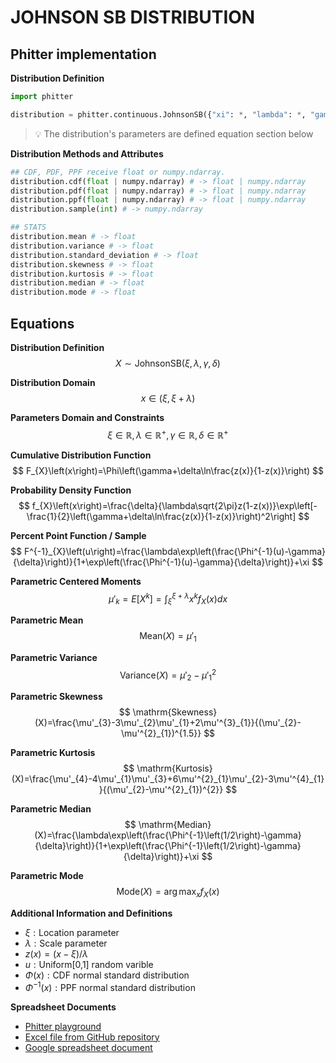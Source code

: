 # JOHNSON SB DISTRIBUTION

## Phitter implementation

**Distribution Definition**

```python
import phitter

distribution = phitter.continuous.JohnsonSB({"xi": *, "lambda": *, "gamma": *, "delta": *})
```

> 💡 The distribution's parameters are defined equation section below

**Distribution Methods and Attributes**

```python
## CDF, PDF, PPF receive float or numpy.ndarray.
distribution.cdf(float | numpy.ndarray) # -> float | numpy.ndarray
distribution.pdf(float | numpy.ndarray) # -> float | numpy.ndarray
distribution.ppf(float | numpy.ndarray) # -> float | numpy.ndarray
distribution.sample(int) # -> numpy.ndarray

## STATS
distribution.mean # -> float
distribution.variance # -> float
distribution.standard_deviation # -> float
distribution.skewness # -> float
distribution.kurtosis # -> float
distribution.median # -> float
distribution.mode # -> float
```

## Equations

**Distribution Definition**
$$ X\sim\mathrm{JohnsonSB}\left(\xi,\lambda,\gamma,\delta\right ) $$

**Distribution Domain**
$$ x\in\left(\xi,\xi+\lambda\right) $$

**Parameters Domain and Constraints**
$$ \xi\in\mathbb{R}, \lambda\in\mathbb{R}^{+}, \gamma\in\mathbb{R}, \delta\in\mathbb{R}^{+} $$

**Cumulative Distribution Function**
$$ F_{X}\left(x\right)=\Phi\left(\gamma+\delta\ln\frac{z(x)}{1-z(x)}\right) $$

**Probability Density Function**
$$ f_{X}\left(x\right)=\frac{\delta}{\lambda\sqrt{2\pi}z(1-z(x))}\exp\left[-\frac{1}{2}\left(\gamma+\delta\ln\frac{z(x)}{1-z(x)}\right)^2\right] $$

**Percent Point Function / Sample**
$$ F^{-1}_{X}\left(u\right)=\frac{\lambda\exp\left(\frac{\Phi^{-1}(u)-\gamma}{\delta}\right)}{1+\exp\left(\frac{\Phi^{-1}(u)-\gamma}{\delta}\right)}+\xi $$

**Parametric Centered Moments**
$$ \mu'_{k}=E[X^k]=\int_{\xi}^{\xi+\lambda }x^{k}f_{X}\left(x\right)dx $$

**Parametric Mean**
$$ \mathrm{Mean}(X)=\mu'_{1} $$

**Parametric Variance**
$$ \mathrm{Variance}(X)=\mu'_{2}-\mu'^{2}_{1} $$

**Parametric Skewness**
$$ \mathrm{Skewness}(X)=\frac{\mu'_{3}-3\mu'_{2}\mu'_{1}+2\mu'^{3}_{1}}{(\mu'_{2}-\mu'^{2}_{1})^{1.5}} $$

**Parametric Kurtosis**
$$ \mathrm{Kurtosis}(X)=\frac{\mu'_{4}-4\mu'_{1}\mu'_{3}+6\mu'^{2}_{1}\mu'_{2}-3\mu'^{4}_{1}}{(\mu'_{2}-\mu'^{2}_{1})^{2}} $$

**Parametric Median**
$$ \mathrm{Median}(X)=\frac{\lambda\exp\left(\frac{\Phi^{-1}\left(1/2\right)-\gamma}{\delta}\right)}{1+\exp\left(\frac{\Phi^{-1}\left(1/2\right)-\gamma}{\delta}\right)}+\xi $$

**Parametric Mode**
$$ \mathrm{Mode}(X)=\arg\max_{x}f_{X}\left(x\right) $$

**Additional Information and Definitions**
- $\xi:\text{Location parameter}$
- $\lambda:\text{Scale parameter}$
- $z\left(x\right)=\left(x-\xi\right)/\lambda$
- $u:\text{Uniform[0,1] random varible}$
- $\Phi\left(x\right):\text{CDF normal standard distribution}$
- $\Phi^{-1}\left(x\right):\text{PPF normal standard distribution}$

**Spreadsheet Documents**

-   [Phitter playground](https://phitter.io/distributions/continuous/johnson_sb)
-   [Excel file from GitHub repository](https://github.com/phitterio/phitter-files/blob/main/continuous/johnson_sb.xlsx)
-   [Google spreadsheet document](https://docs.google.com/spreadsheets/d/1H3bpJd729k0VK3LtvgxvKJiduIdP04UkHhgJoq4ayHQ)
    